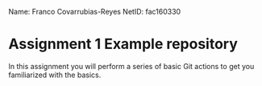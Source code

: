 Name: Franco Covarrubias-Reyes
NetID: fac160330

# Assignment 1 Example repository

In this assignment you will perform a series of basic Git actions to get you familiarized with the basics.
